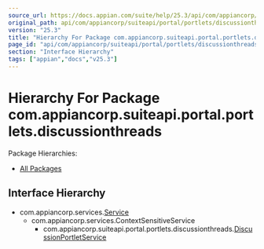 ```yaml
---
source_url: https://docs.appian.com/suite/help/25.3/api/com/appiancorp/suiteapi/portal/portlets/discussionthreads/package-tree.html
original_path: api/com/appiancorp/suiteapi/portal/portlets/discussionthreads/package-tree.html
version: "25.3"
title: "Hierarchy For Package com.appiancorp.suiteapi.portal.portlets.discussionthreads"
page_id: "api/com/appiancorp/suiteapi/portal/portlets/discussionthreads/package-tree"
section: "Interface Hierarchy"
tags: ["appian","docs","v25.3"]
---
```



# Hierarchy For Package com.appiancorp.suiteapi.portal.portlets.discussionthreads

Package Hierarchies:

-   [All Packages](../../../../../../overview-tree.html)

## Interface Hierarchy

-   com.appiancorp.services.[Service](../../../../services/Service.html "interface in com.appiancorp.services")
    -   com.appiancorp.services.ContextSensitiveService
        -   com.appiancorp.suiteapi.portal.portlets.discussionthreads.[DiscussionPortletService](DiscussionPortletService.html "interface in com.appiancorp.suiteapi.portal.portlets.discussionthreads")